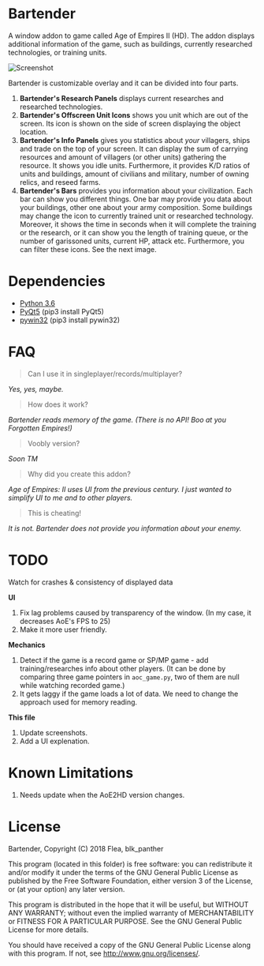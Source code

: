 <!-- ## Check out dev branch for the new unstable versions! -->

# Bartender
A window addon to game called Age of Empires II (HD). The addon displays additional information of the game, such as buildings, currently researched technologies, or training units.

![Screenshot](https://i.imgur.com/JWsTbWB.jpg)

Bartender is customizable overlay and it can be divided into four parts. 

1) **Bartender's Research Panels** displays current researches and researched technologies.
2) **Bartender's Offscreen Unit Icons** shows you unit which are out of the screen. Its icon is shown on the side of screen displaying the object location.
3) **Bartender's Info Panels** gives you statistics about *your* villagers, ships and trade on the top of your screen. It can display the sum of carrying resources and amount of villagers (or other units) gathering the resource. It shows you idle units. Furthermore, it provides K/D ratios of units and buildings, amount of civilians and military, number of owning relics, and reseed farms.
4) **Bartender's Bars** provides you information about your civilization. Each bar can show you different things. One bar may provide you data about your buildings, other one about your army composition. Some buildings may change the icon to currently trained unit or researched technology. Moreover, it shows the time in seconds when it will complete the training or the research, or it can show you the length of training queue, or the number of garissoned units, current HP, attack etc. Furthermore, you can filter these icons. See the next image.




# Dependencies
- [Python 3.6](https://www.python.org/downloads/ "Download Python | Python.org")
- [PyQt5](https://www.riverbankcomputing.com/software/pyqt/download5/) (pip3 install PyQt5)
- [pywin32](https://pypi.org/project/pywin32/) (pip3 install pywin32)


# FAQ
> Can I use it in singleplayer/records/multiplayer?

*Yes, yes, maybe.*

> How does it work?

*Bartender reads memory of the game. (There is no API! Boo at you Forgotten Empires!)*

> Voobly version?

*Soon TM*

> Why did you create this addon?

*Age of Empires: II uses UI from the previous century. I just wanted to simplify UI to me and to other players.*

> This is cheating!

*It is not. Bartender does not provide you information about your enemy.*

# TODO

Watch for crashes & consistency of displayed data

**UI**
1) Fix lag problems caused by transparency of the window. (In my case, it decreases AoE's FPS to 25) 
2) Make it more user friendly. 

**Mechanics**
1) Detect if the game is a record game or SP/MP game - add training/researches info about other players. (It can be done by comparing three game pointers in `aoc_game.py`, two of them are null while watching recorded game.)
2) It gets laggy if the game loads a lot of data. We need to change the approach used for memory reading. 

**This file**
1) Update screenshots.
2) Add a UI explenation.

# Known Limitations
1) Needs update when the AoE2HD version changes.


# License
Bartender, Copyright (C) 2018 Flea, blk_panther

This program (located in this folder) is free software: you can redistribute it and/or modify it under the terms of the GNU General Public License as published by the Free Software Foundation, either version 3 of the License, or (at your option) any later version.

This program is distributed in the hope that it will be useful, but WITHOUT ANY WARRANTY; without even the implied warranty of MERCHANTABILITY or FITNESS FOR A PARTICULAR PURPOSE. See the GNU General Public License for more details.

You should have received a copy of the GNU General Public License along with this program.  If not, see <http://www.gnu.org/licenses/>.
